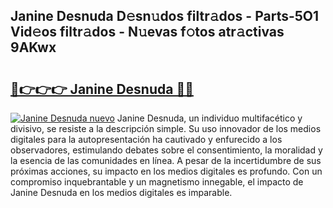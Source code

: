 ## Janine Desnuda D𝚎sn𝚞dos filtr𝚊dos - Parts-5O1 Vid𝚎os filtr𝚊dos - N𝚞evas f𝚘tos atr𝚊ctivas 9AKwx

# <h2><a href="http://mbc8ih8.tromn.icu/?c=Janine+Desnuda">🔗👉👉👉 Janine Desnuda 🔗🔗</a></h2>

[![Janine Desnuda nuevo](https://i.imgur.com/pEAQMta.gif)](http://mbc8ih8.tromn.icu/?c=Janine+Desnuda)
Janine Desnuda, un individuo multifacético y divisivo, se resiste a la descripción simple. Su uso innovador de los medios digitales para la autopresentación ha cautivado y enfurecido a los observadores, estimulando debates sobre el consentimiento, la moralidad y la esencia de las comunidades en línea. A pesar de la incertidumbre de sus próximas acciones, su impacto en los medios digitales es profundo. Con un compromiso inquebrantable y un magnetismo innegable, el impacto de Janine Desnuda en los medios digitales es imparable.
